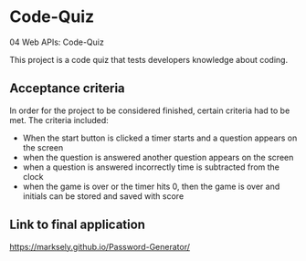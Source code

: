 # Code-Quiz

04 Web APIs: Code-Quiz

This project is a code quiz that tests developers knowledge about coding. 

## Acceptance criteria

In order for the project to be considered finished, certain criteria had to be met. The criteria included: 

* When the start button is clicked a timer starts and a question appears on the screen
* when the question is answered another question appears on the screen
* when a question is answered incorrectly time is subtracted from the clock
* when the game is over or the timer hits 0, then the game is over and initials can be stored and saved with score

## Link to final application
https://marksely.github.io/Password-Generator/